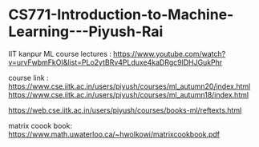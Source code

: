 # CS771-Introduction-to-Machine-Learning---Piyush-Rai
IIT kanpur ML course
lectures : https://www.youtube.com/watch?v=urvFwbmFkOI&list=PLo2ytBRv4PLduxe4kaDRgc9lDHJGukPhr

course link : 
https://www.cse.iitk.ac.in/users/piyush/courses/ml_autumn20/index.html
https://www.cse.iitk.ac.in/users/piyush/courses/ml_autumn18/index.html

https://web.cse.iitk.ac.in/users/piyush/courses/books-ml/reftexts.html

matrix coook book:
https://www.math.uwaterloo.ca/~hwolkowi/matrixcookbook.pdf

